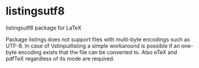 # listingsutf8

listingsutf8 package for LaTeX


Package listings does not support files with multi-byte
encodings such as UTF-8. In case of \lstinputlisting a simple
workaround is possible if an one-byte encoding exists that the file
can be converted to. Also eTeX and pdfTeX regardless of its mode
are required.

